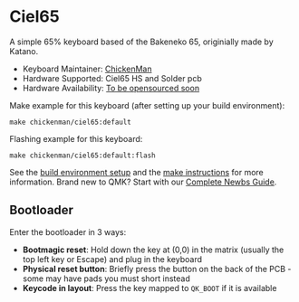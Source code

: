 # Ciel65

A simple 65% keyboard based of the Bakeneko 65, originially made by Katano.

* Keyboard Maintainer: [ChickenMan](https://github.com/chickenman112)
* Hardware Supported: Ciel65 HS and Solder pcb
* Hardware Availability: [To be opensourced soon](https://github.com/)

Make example for this keyboard (after setting up your build environment):

    make chickenman/ciel65:default

Flashing example for this keyboard:

    make chickenman/ciel65:default:flash

See the [build environment setup](https://docs.qmk.fm/#/getting_started_build_tools) and the [make instructions](https://docs.qmk.fm/#/getting_started_make_guide) for more information. Brand new to QMK? Start with our [Complete Newbs Guide](https://docs.qmk.fm/#/newbs).

## Bootloader

Enter the bootloader in 3 ways:

* **Bootmagic reset**: Hold down the key at (0,0) in the matrix (usually the top left key or Escape) and plug in the keyboard
* **Physical reset button**: Briefly press the button on the back of the PCB - some may have pads you must short instead
* **Keycode in layout**: Press the key mapped to `QK_BOOT` if it is available